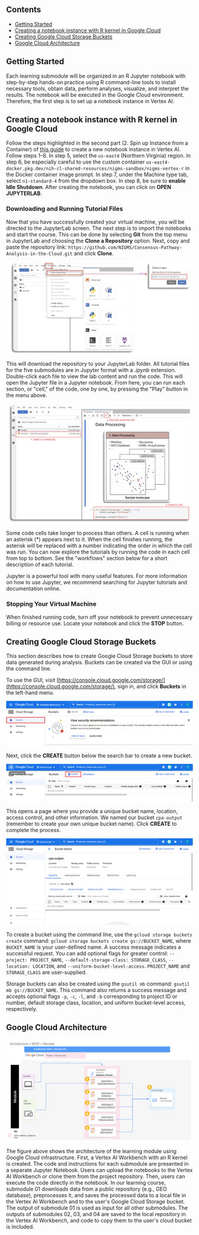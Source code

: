 ## Contents

+ [Getting Started](#getting-started)
+ [Creating a notebook instance with R kernel in Google Cloud](#notebook-instance)
+ [Creating Google Cloud Storage Buckets](#google-cloud-bucket)
+ [Google Cloud Architecture](#google-cloud-architecture)

## Getting Started

Each learning submodule will be organized in an R Jupyter notebook with step-by-step hands-on practice using R command-line tools to install necessary tools, obtain data, perform analyses, visualize, and interpret the results. The notebook will be executed in the Google Cloud environment. Therefore, the first step is to set up a notebook instance in Vertex AI.


## Creating a notebook instance with R kernel in Google Cloud

Follow the steps highlighted in the second part (2. Spin up Instance from a Container) of [this guide](https://github.com/NIGMS/NIGMS-Sandbox/blob/main/docs/HowToCreateVertexAINotebooks.md) to create a new notebook instance in Vertex AI. Follow steps 1–8. In step 5, select the `us-east4` (Northern Virginia) region.  In step 6, be especially careful to use the custom container `us-east4-docker.pkg.dev/nih-cl-shared-resources/nigms-sandbox/nigms-vertex-r` in the Docker container image prompt. In step 7, under the Machine type tab, select `n1-standard-4` from the dropdown box. In step 8, be sure to **enable Idle Shutdown**. After creating the notebook, you can click on **OPEN JUPYTERLAB**.

### Downloading and Running Tutorial Files

Now that you have successfully created your virtual machine, you will be directed to the JupyterLab screen. The next step is to import the notebooks and start the course. This can be done by selecting **Git** from the top menu in JupyterLab and choosing the **Clone a Repository** option.  Next, copy and paste the repository link: `https://github.com/NIGMS/Consensus-Pathway-Analysis-in-the-Cloud.git` and click **Clone**.

![](./images/SettingGC/Clone_Git.png)

This will download the repository to your JupyterLab folder. All tutorial files for the five submodules are in Jupyter format with a *.ipynb* extension. Double-click each file to view the lab content and run the code. This will open the Jupyter file in a Jupyter notebook. From here, you can run each section, or "cell," of the code, one by one, by pressing the "Play" button in the menu above.

![](./images/SettingGC/Run_Cell.png)

Some code cells take longer to process than others.  A cell is running when an asterisk (*) appears next to it. When the cell finishes running, the asterisk will be replaced with a number indicating the order in which the cell was run. You can now explore the tutorials by running the code in each cell from top to bottom. See the "workflows" section below for a short description of each tutorial.

Jupyter is a powerful tool with many useful features. For more information on how to use Jupyter, we recommend searching for Jupyter tutorials and documentation online.

### Stopping Your Virtual Machine

When finished running code, turn off your notebook to prevent unnecessary billing or resource use. Locate your notebook and click the **STOP** button.

## Creating Google Cloud Storage Buckets

This section describes how to create Google Cloud Storage buckets to store data generated during analysis.  Buckets can be created via the GUI or using the command line.

To use the GUI, visit [https://console.cloud.google.com/storage/](https://console.cloud.google.com/storage/), sign in, and click **Buckets** in the left-hand menu.

![](./images/Bucket/Step0.png)

Next, click the **CREATE** button below the search bar to create a new bucket.

![](./images/Bucket/Step1.png)

This opens a page where you provide a unique bucket name, location, access control, and other information.  We named our bucket `cpa-output` (remember to create your own unique bucket name).  Click **CREATE** to complete the process.

![](./images/Bucket/Step2.png)

To create a bucket using the command line, use the `gcloud storage buckets create` command:  `gcloud storage buckets create gs://BUCKET_NAME`, where `BUCKET_NAME` is your user-defined name. A success message indicates a successful request. You can add optional flags for greater control: `--project: PROJECT_NAME`, `--default-storage-class: STORAGE_CLASS`, `--location: LOCATION`, and `--uniform-bucket-level-access`.  `PROJECT_NAME` and `STORAGE_CLASS` are user-supplied.

Storage buckets can also be created using the `gsutil mb` command: `gsutil mb gs://BUCKET_NAME`. This command also returns a success message and accepts optional flags `-p`, `-c`, `-l`, and `-b` corresponding to project ID or number, default storage class, location, and uniform bucket-level access, respectively.


## Google Cloud Architecture

![](./images/Intro/architecture.png)

The figure above shows the architecture of the learning module using Google Cloud infrastructure. First, a Vertex AI Workbench with an R kernel is created. The code and instructions for each submodule are presented in a separate Jupyter Notebook. Users can upload the notebooks to the Vertex AI Workbench or clone them from the project repository.  Then, users can execute the code directly in the notebook. In our learning course, submodule 01 downloads data from a public repository (e.g., GEO database), preprocesses it, and saves the processed data to a local file in the Vertex AI Workbench and to the user's Google Cloud Storage bucket. The output of submodule 01 is used as input for all other submodules. The outputs of submodules 02, 03, and 04 are saved to the local repository in the Vertex AI Workbench, and code to copy them to the user's cloud bucket is included.